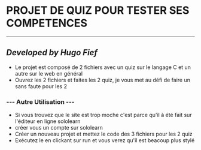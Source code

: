 # PROJET DE QUIZ POUR TESTER SES COMPETENCES

---

## ***Developed by Hugo Fief***

- Le projet est composé de 2 fichiers avec un quiz sur le langage C et un autre sur le web en général
- Ouvrez les 2 fichiers et faites les 2 quiz, je vous met au défi de faire un sans faute pour les 2

### --- Autre Utilisation ---
- Si vous trouvez que le site est trop moche c'est parce qu'il à été fait sur l'éditeur en ligne sololearn
- créer vous un compte sur sololearn
- Créer un nouveau projet et mettez le code des 3 fichiers pour les 2 quiz 
- Exécutez le en clickant sur run et vous verez qu'il est beacoup plus stylé
